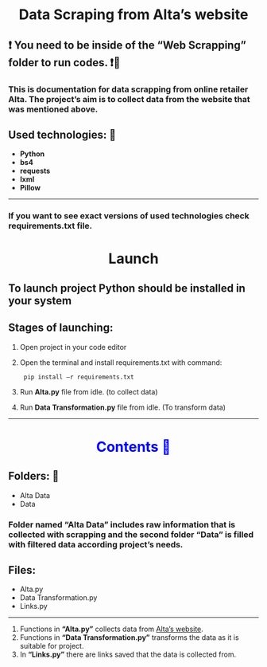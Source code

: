 # <h1 align="center">**Data Scraping from Alta’s website**</h1>
## :heavy_exclamation_mark: You need to be inside of the **“Web Scrapping”** folder to run codes. :heavy_exclamation_mark::open_file_folder:
### This is documentation for data scrapping from online retailer Alta. The project’s aim is to collect data from the website that was mentioned above. 
## **Used technologies:** :microscope:
+ **Python**
+ **bs4**
+ **requests**
+ **lxml**
+ **Pillow**
___
### If you want to see exact versions of used technologies check **requirements.txt** file.
# <h1 align="center">**Launch**</h1>
## To launch project **Python should be installed** in your system
## **Stages of launching:**
1. Open project in your code editor
2. Open the terminal and install requirements.txt with command:

        pip install –r requirements.txt

3. Run **Alta.py** file from idle. (to collect data) 
4. Run **Data Transformation.py** file from idle. (To transform data)

___
# <h1 align="center" style="color:blue">**Contents** :open_book:</h1>
## **Folders:** :file_folder:
- Alta Data
- Data

### Folder named **“Alta Data”** includes raw information that is collected with scrapping and the second folder **“Data”** is filled with filtered data according project’s needs.
## **Files:**
- Alta.py
- Data Transformation.py
- Links.py
___

1. Functions in **“Alta.py”** collects data from [Alta’s website](https://alta.ge/?sl=ge). 
2. Functions in **“Data Transformation.py”** transforms the data as it is suitable for project.
3. In **“Links.py”** there are links saved that the data is collected from.

